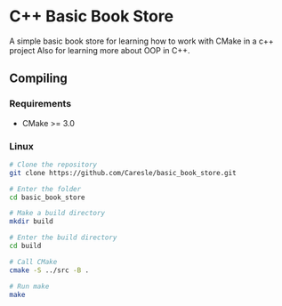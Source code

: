 # C++ Basic Book Store

A simple basic book store for learning how to work with CMake in a c++ project
Also for learning more about OOP in C++.

## Compiling

### Requirements

- CMake >= 3.0

### Linux
```bash
# Clone the repository
git clone https://github.com/Caresle/basic_book_store.git

# Enter the folder
cd basic_book_store

# Make a build directory
mkdir build

# Enter the build directory
cd build

# Call CMake
cmake -S ../src -B .

# Run make
make
```